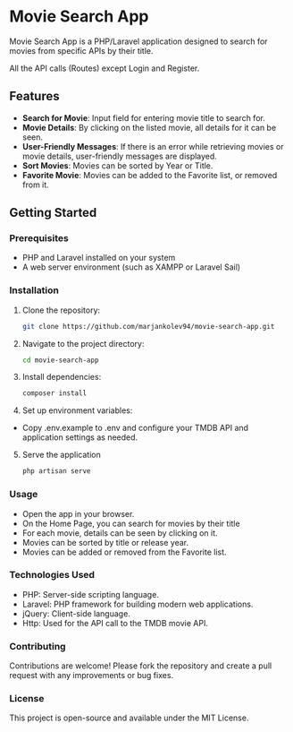 # Movie Search App

Movie Search App is a PHP/Laravel application designed to search for movies from specific APIs by their title.

All the API calls (Routes) except Login and Register.

## Features

- **Search for Movie**: Input field for entering movie title to search for.
- **Movie Details**: By clicking on the listed movie, all details for it can be seen.
- **User-Friendly Messages**: If there is an error while retrieving movies or movie details, user-friendly messages are displayed.
- **Sort Movies**: Movies can be sorted by Year or Title.
- **Favorite Movie**: Movies can be added to the Favorite list, or removed from it.
## Getting Started

### Prerequisites
- PHP and Laravel installed on your system
- A web server environment (such as XAMPP or Laravel Sail)

### Installation
1. Clone the repository:
   ```bash
   git clone https://github.com/marjankolev94/movie-search-app.git

2. Navigate to the project directory:
   ```bash
   cd movie-search-app

3. Install dependencies:
   ```bash
   composer install

4. Set up environment variables:
- Copy .env.example to .env and configure your TMDB API and application settings as needed.

5. Serve the application
   ```bash
   php artisan serve

### Usage
- Open the app in your browser.
- On the Home Page, you can search for movies by their title
- For each movie, details can be seen by clicking on it.
- Movies can be sorted by title or release  year.
- Movies can be added or removed from the Favorite list.
### Technologies Used
- PHP: Server-side scripting language.
- Laravel: PHP framework for building modern web applications.
- jQuery: Client-side language.
- Http: Used for the API call to the TMDB movie API.
### Contributing
Contributions are welcome! Please fork the repository and create a pull request with any improvements or bug fixes.

### License
This project is open-source and available under the MIT License.
